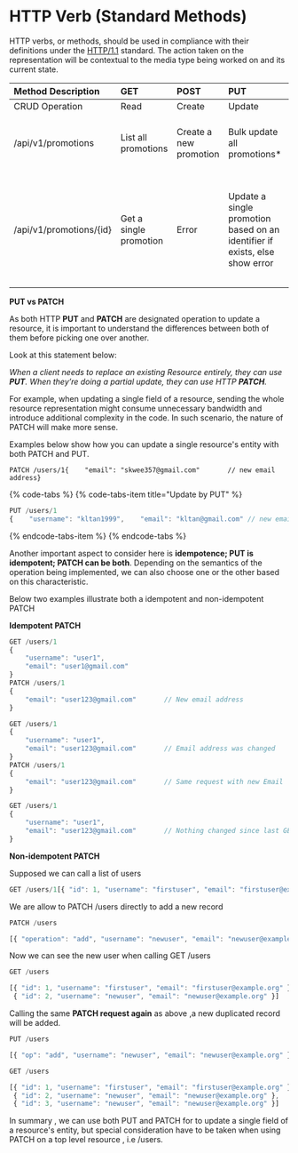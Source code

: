 # HTTP Verb \(Standard Methods\)

HTTP verbs, or methods, should be used in compliance with their definitions under the [HTTP/1.1](http://www.w3.org/Protocols/rfc2616/rfc2616-sec9.html) standard. The action taken on the representation will be contextual to the media type being worked on and its current state.

| Method Description | GET | POST | PUT | PATCH | DELETE |
| :--- | :--- | :--- | :--- | :--- | :--- |
| CRUD Operation | Read | Create | Update | Update | Delete |
| /api/v1/promotions | List all promotions | Create a new promotion | Bulk update all promotions\* | Bulk update all promotions specific fields | Delete all Promotions |
| /api/v1/promotions/{id} | Get a single promotion | Error | Update a single promotion based on an identifier if exists, else show error | Update specific fields of a single promotion based on an identifier if exists, else show error | Delete a single Promotion based on an identifier |



**PUT vs PATCH**

As both HTTP **PUT** and **PATCH** are designated operation to update a resource, it is important to understand the differences between both of them before picking one over another.

Look at this statement below:

_When a client needs to replace an existing Resource entirely, they can use **PUT**. When they’re doing a partial update, they can use HTTP **PATCH**._

For example, when updating a single field of a resource, sending the whole resource representation might consume unnecessary bandwidth and introduce additional complexity in the code. In such scenario, the nature of PATCH will make more sense.

Examples below show how you can update a single resource's entity with both PATCH and PUT.

```text
PATCH /users/1{    "email": "skwee357@gmail.com"       // new email address}
```

{% code-tabs %}
{% code-tabs-item title="Update by PUT" %}
```javascript
PUT /users/1
{    "username": "kltan1999",    "email": "kltan@gmail.com" // new email address    "mobile" : "12345677",    "gender" : "female",    "race" : "other",    "job" : "Software Engineer",    "accountStatus" : "active",    }
```
{% endcode-tabs-item %}
{% endcode-tabs %}

Another important aspect to consider here is **idempotence; PUT is idempotent; PATCH can be both**. Depending on the semantics of the operation being implemented, we can also choose one or the other based on this characteristic.

Below two examples illustrate both a idempotent and non-idempotent PATCH

**Idempotent PATCH**

```javascript
GET /users/1
{
    "username": "user1",
    "email": "user1@gmail.com"
}
PATCH /users/1
{
    "email": "user123@gmail.com"       // New email address
}

GET /users/1
{
    "username": "user1",
    "email": "user123@gmail.com"       // Email address was changed
}
PATCH /users/1
{
    "email": "user123@gmail.com"       // Same request with new Email
}

GET /users/1
{
    "username": "user1",
    "email": "user123@gmail.com"       // Nothing changed since last GET
}
```

**Non-idempotent PATCH**

Supposed we can call a list of users 

```javascript
GET /users/1[{ "id": 1, "username": "firstuser", "email": "firstuser@example.org" }]
```

We are allow to PATCH /users directly to add a new record 

```javascript
PATCH /users

[{ "operation": "add", "username": "newuser", "email": "newuser@example.org" }]

```

Now we can see the new user when calling GET /users

```javascript
GET /users

[{ "id": 1, "username": "firstuser", "email": "firstuser@example.org" },
 { "id": 2, "username": "newuser", "email": "newuser@example.org" }]
```

Calling the same **PATCH request again** as above ,a new duplicated record will be added. 

```javascript
PUT /users

[{ "op": "add", "username": "newuser", "email": "newuser@example.org" }]

GET /users

[{ "id": 1, "username": "firstuser", "email": "firstuser@example.org" },
 { "id": 2, "username": "newuser", "email": "newuser@example.org" },
 { "id": 3, "username": "newuser", "email": "newuser@example.org" }]
```

In summary , we can use both PUT and PATCH for to update a single field of a resource's entity, but special consideration have to be taken when using PATCH on a top level resource , i.e /users.

